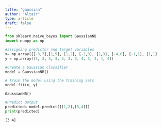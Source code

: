 ```yaml
---
title: "gaussian"
author: "Altair"
type: article
draft: false
--- 
```


```python
from sklearn.naive_bayes import GaussianNB
import numpy as np
```


```python
#assigning predictor and target variables
x= np.array([[-3,7],[1,5], [1,2], [-2,0], [2,3], [-4,0], [-1,1], [1,1], [-2,2], [2,7], [-4,1], [-2,7]])
y = np.array([3, 3, 3, 3, 4, 3, 3, 4, 3, 4, 4, 4])
```


```python
#Create a Gaussian Classifier
model = GaussianNB()
```


```python
# Train the model using the training sets 
model.fit(x, y)
```




    GaussianNB()




```python
#Predict Output 
predicted= model.predict([[1,2],[3,4]])
print(predicted)
```

    [3 4]



```python

```
